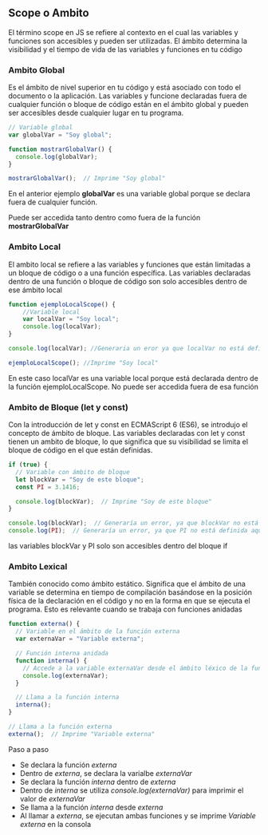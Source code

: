 ## Scope o Ambito

El término scope en JS se refiere al contexto en el cual las variables y funciones son accesibles y pueden ser utilizadas. El ámbito determina la visibilidad y el tiempo de vida de las variables y funciones en tu código

### Ambito Global

Es el ámbito de nivel superior en tu código y está asociado con todo el documento o la aplicación. Las variables y funcione declaradas fuera de cualquier función o bloque de código están en el ámbito global y pueden ser accesibles desde cualquier lugar en tu programa.

```javascript
// Variable global
var globalVar = "Soy global";

function mostrarGlobalVar() {
  console.log(globalVar);
}

mostrarGlobalVar();  // Imprime "Soy global"
```

En el anterior ejemplo **globalVar** es una variable global porque se declara fuera de cualquier función. 

Puede ser accedida tanto dentro como fuera de la función **mostrarGlobalVar**

### Ambito Local

El ambito local se refiere a las variables y funciones que están limitadas a un bloque de código o a una función específica. Las variables declaradas dentro de una función o bloque de código son solo accesibles dentro de ese ámbito local

```javascript
function ejemploLocalScope() {
    //Variable local
    var localVar = "Soy local";
    console.log(localVar);
}

console.log(localVar); //Generaria un eror ya que localVar no está defiinida aqui

ejemploLocalScope(); //Imprime "Soy local"
```

En este caso localVar es una variable local porque está declarada dentro de la función ejemploLocalScope. No puede ser accedida fuera de esa función

### Ambito de Bloque (let y const)

Con la introducción de let y const en ECMAScript 6 (ES6), se introdujo el concepto de ámbito de bloque. Las variables declaradas con let y const tienen un ambito de bloque, lo que significa que su visibilidad se limita el bloque de código en el que están definidas.

```javascript
if (true) {
  // Variable con ámbito de bloque
  let blockVar = "Soy de este bloque";
  const PI = 3.1416;

  console.log(blockVar);  // Imprime "Soy de este bloque"
}

console.log(blockVar);  // Generaría un error, ya que blockVar no está definida aquí
console.log(PI);  // Generaría un error, ya que PI no está definida aquí

```
las variables blockVar y PI solo son accesibles dentro del bloque if

### Ambito Lexical

También conocido como ámbito estático. Significa que el ámbito de una variable se determina en tiempo de compilación basándose en la posición física de la declaración en el código y no en la forma en que se ejecuta el programa. Esto es relevante cuando se trabaja con funciones anidadas

```javascript
function externa() {
  // Variable en el ámbito de la función externa
  var externaVar = "Variable externa";

  // Función interna anidada
  function interna() {
    // Accede a la variable externaVar desde el ámbito léxico de la función externa
    console.log(externaVar);
  }

  // Llama a la función interna
  interna();
}

// Llama a la función externa
externa();  // Imprime "Variable externa"
```

Paso a paso
* Se declara la función *externa*
* Dentro de *externa*, se declara la varialbe *externaVar*
* Se declara la función *interna* dentro de *externa*
* Dentro de *interna* se utiliza *console.log(externaVar)* para imprimir el valor de *externaVar*
* Se llama a la función *interna* desde *externa*
* Al llamar a *externa*, se ejecutan ambas funciones y se imprime *Variable externa* en la consola